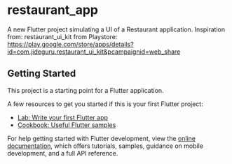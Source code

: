 # restaurant_app

A new Flutter project simulating a UI of a Restaurant application.
Inspiration from: restaurant_ui_kit from Playstore: https://play.google.com/store/apps/details?id=com.jideguru.restaurant_ui_kit&pcampaignid=web_share

## Getting Started

This project is a starting point for a Flutter application.

A few resources to get you started if this is your first Flutter project:

- [Lab: Write your first Flutter app](https://docs.flutter.dev/get-started/codelab)
- [Cookbook: Useful Flutter samples](https://docs.flutter.dev/cookbook)

For help getting started with Flutter development, view the
[online documentation](https://docs.flutter.dev/), which offers tutorials,
samples, guidance on mobile development, and a full API reference.
